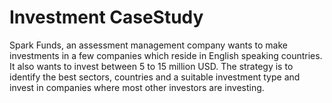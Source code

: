 # Investment CaseStudy  
Spark Funds, an assessment management company wants to make investments in a few companies which reside in English speaking countries. It also wants to invest between 5 to 15 million USD. The strategy is to identify the best sectors, countries and a suitable investment type and invest in companies where most other investors are investing. 

